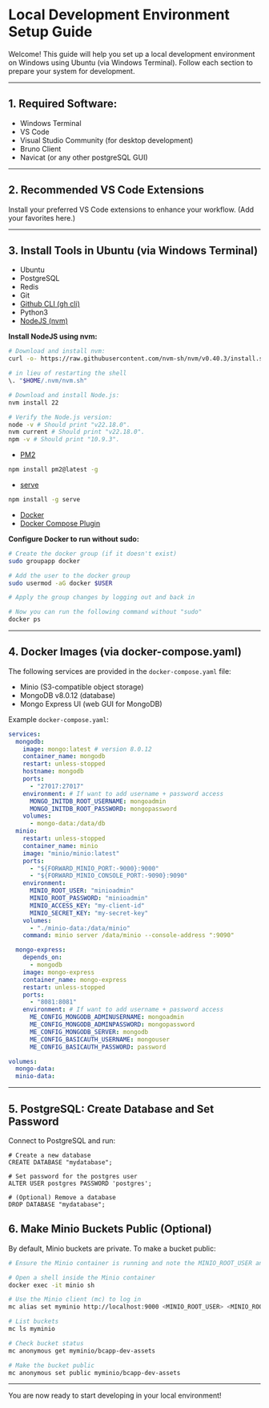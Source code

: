 # Local Development Environment Setup Guide

Welcome! This guide will help you set up a local development environment on Windows using Ubuntu (via Windows Terminal). Follow each section to prepare your system for development.

---

## 1. Required Software:

- Windows Terminal
- VS Code
- Visual Studio Community (for desktop development)
- Bruno Client
- Navicat (or any other postgreSQL GUI)

---

## 2. Recommended VS Code Extensions

Install your preferred VS Code extensions to enhance your workflow. (Add your favorites here.)

---

## 3. Install Tools in Ubuntu (via Windows Terminal)

- Ubuntu
- PostgreSQL
- Redis
- Git
- [Github CLI (gh cli)](https://github.com/cli/cli/blob/trunk/docs/install_linux.md)
- Python3
- [NodeJS (nvm)](https://nodejs.org/en/download)

**Install NodeJS using nvm:**

```bash
# Download and install nvm:
curl -o- https://raw.githubusercontent.com/nvm-sh/nvm/v0.40.3/install.sh | bash

# in lieu of restarting the shell
\. "$HOME/.nvm/nvm.sh"

# Download and install Node.js:
nvm install 22

# Verify the Node.js version:
node -v # Should print "v22.18.0".
nvm current # Should print "v22.18.0".
npm -v # Should print "10.9.3".
```

- [PM2](https://pm2.keymetrics.io/docs/usage/quick-start/)

```bash
npm install pm2@latest -g
```

- [serve](https://github.com/vercel/serve)

```bash
npm install -g serve
```

- [Docker](https://docs.docker.com/engine/install/ubuntu/)
- [Docker Compose Plugin](https://docs.docker.com/compose/install/linux/#install-using-the-repository)

**Configure Docker to run without sudo:**

```bash
# Create the docker group (if it doesn't exist)
sudo groupapp docker

# Add the user to the docker group
sudo usermod -aG docker $USER

# Apply the group changes by logging out and back in

# Now you can run the following command without "sudo"
docker ps 
```

---

## 4. Docker Images (via docker-compose.yaml)

The following services are provided in the `docker-compose.yaml` file:

- Minio (S3-compatible object storage)
- MongoDB v8.0.12 (database)
- Mongo Express UI (web GUI for MongoDB)

Example `docker-compose.yaml`:

```yaml
services:
  mongodb:
    image: mongo:latest # version 8.0.12
    container_name: mongodb
    restart: unless-stopped
    hostname: mongodb
    ports:
      - "27017:27017"
    environment: # If want to add username + password access
      MONGO_INITDB_ROOT_USERNAME: mongoadmin
      MONGO_INITDB_ROOT_PASSWORD: mongopassword
    volumes:
      - mongo-data:/data/db
  minio:
    restart: unless-stopped
    container_name: minio
    image: "minio/minio:latest"
    ports:
      - "${FORWARD_MINIO_PORT:-9000}:9000"
      - "${FORWARD_MINIO_CONSOLE_PORT:-9090}:9090"
    environment:
      MINIO_ROOT_USER: "minioadmin"
      MINIO_ROOT_PASSWORD: "minioadmin"
      MINIO_ACCESS_KEY: "my-client-id"
      MINIO_SECRET_KEY: "my-secret-key"
    volumes:
      - "./minio-data:/data/minio"
    command: minio server /data/minio --console-address ":9090"

  mongo-express:
    depends_on:
      - mongodb
    image: mongo-express
    container_name: mongo-express
    restart: unless-stopped
    ports:
      - "8081:8081"
    environment: # If want to add username + password access
      ME_CONFIG_MONGODB_ADMINUSERNAME: mongoadmin
      ME_CONFIG_MONGODB_ADMINPASSWORD: mongopassword
      ME_CONFIG_MONGODB_SERVER: mongodb
      ME_CONFIG_BASICAUTH_USERNAME: mongouser
      ME_CONFIG_BASICAUTH_PASSWORD: password

volumes:
  mongo-data:
  minio-data:
```

---

## 5. PostgreSQL: Create Database and Set Password

Connect to PostgreSQL and run:

```
# Create a new database
CREATE DATABASE "mydatabase";

# Set password for the postgres user
ALTER USER postgres PASSWORD 'postgres';

# (Optional) Remove a database
DROP DATABASE "mydatabase";
```

## 6. Make Minio Buckets Public (Optional)

By default, Minio buckets are private. To make a bucket public:

```bash
# Ensure the Minio container is running and note the MINIO_ROOT_USER and MINIO_ROOT_PASSWORD from docker-compose.yaml

# Open a shell inside the Minio container
docker exec -it minio sh

# Use the Minio client (mc) to log in
mc alias set myminio http://localhost:9000 <MINIO_ROOT_USER> <MINIO_ROOT_PASSWORD>

# List buckets
mc ls myminio

# Check bucket status
mc anonymous get myminio/bcapp-dev-assets

# Make the bucket public
mc anonymous set public myminio/bcapp-dev-assets
```

---

You are now ready to start developing in your local environment!